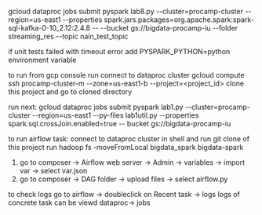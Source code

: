 gcloud dataproc jobs submit pyspark lab8.py --cluster=procamp-cluster --region=us-east1 --properties spark.jars.packages=org.apache.spark:spark-sql-kafka-0-10_2.12:2.4.8 -- --bucket gs://bigdata-procamp-iu --folder streaming_res --topic nain_test_topic





if unit tests failed with timeout error add
PYSPARK_PYTHON=python
environment variable

to run from gcp console run
connect to dataproc cluster
gcloud compute ssh procamp-cluster-m --zone=us-east1-b --project=<project_id>
clone this project and go to cloned directory

run next:
gcloud dataproc jobs submit pyspark lab1.py --cluster=procamp-cluster --region=us-east1 --py-files lab1util.py --properties spark.sql.crossJoin.enabled=true -- bucket gs://bigdata-procamp-iu

to run airflow task:
connect to  dataproc cluster in shell and run git clone of this project
run hadoop fs -moveFromLocal bigdata_spark bigdata-spark

1. go to composer -> Airflow web server -> Admin -> variables -> import var -> select var.json
2. go to composer -> DAG folder -> upload files -> select airflow.py

to check logs go to airflow -> doubleclick on Recent task -> logs
logs of concrete task can be viewd dataproc-> jobs
